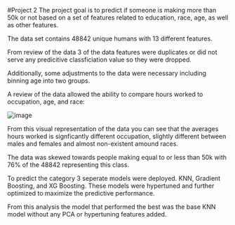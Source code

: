 #Project 2
The project goal is to predict if someone is making more than 50k or not based on a set of features related to education, race, age, as well as other features. 

The data set contains 48842 unique humans with 13 different features. 

From review of the data 3 of the data features were duplicates or did not serve any predicitive classficiation value so they were dropped. 

Additionally, some adjustments to the data were necessary including binning age into two groups. 

A review of the data allowed the ability to compare hours worked to occupation, age, and race: 

![image](https://user-images.githubusercontent.com/111142792/205345582-31195ee0-a994-40e0-b643-e2fbfbbd4dac.png)

From this visual representation of the data you can see that the averages hours worked is signficantly different occupation, slightly different between males and females and almost non-existent amound races. 

The data was skewed towards people making equal to or less than 50k with 76% of the 48842 representing this class. 

To predict the category 3 seperate models were deployed. KNN, Gradient Boosting, and XG Boosting. These models were hypertuned and further optimized to maximize the predictive performance. 

From this analysis the model that performed the best was the base KNN model without any PCA or hypertuning features added. 



